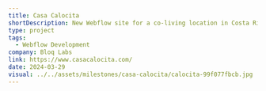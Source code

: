 ```yaml
---
title: Casa Calocita
shortDescription: New Webflow site for a co-living location in Costa Rica.
type: project
tags:
  - Webflow Development
company: Bloq Labs
link: https://www.casacalocita.com/
date: 2024-03-29
visual: ../../assets/milestones/casa-calocita/calocita-99f077fbcb.jpg
---
```


